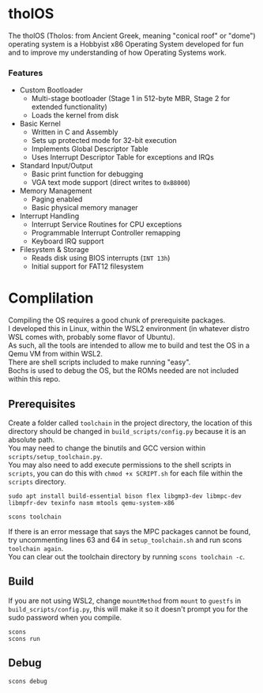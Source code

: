# tholOS
The tholOS (Tholos: from Ancient Greek, meaning "conical roof" or "dome") operating system is a Hobbyist x86 Operating System developed for fun and to improve my understanding of how Operating Systems work.  

### Features
* Custom Bootloader
    * Multi-stage bootloader (Stage 1 in 512-byte MBR, Stage 2 for extended functionality)
    * Loads the kernel from disk
* Basic Kernel
    * Written in C and Assembly
    * Sets up protected mode for 32-bit execution
    * Implements Global Descriptor Table
    * Uses Interrupt Descriptor Table for exceptions and IRQs
* Standard Input/Output
    * Basic print function for debugging
    * VGA text mode support (direct writes to `0xB8000`)
* Memory Management
    * Paging enabled
    * Basic physical memory manager
* Interrupt Handling
    * Interrupt Service Routines for CPU exceptions
    * Programmable Interrupt Controller remapping
    * Keyboard IRQ support
* Filesystem & Storage
    * Reads disk using BIOS interrupts (`INT 13h`)
    * Initial support for FAT12 filesystem

# Complilation
Compiling the OS requires a good chunk of prerequisite packages.  
I developed this in Linux, within the WSL2 environment (in whatever distro WSL comes with, probably some flavor of Ubuntu).  
As such, all the tools are intended to allow me to build and test the OS in a Qemu VM from within WSL2.  
There are shell scripts included to make running "easy".  
Bochs is used to debug the OS, but the ROMs needed are not included within this repo.

## Prerequisites
Create a folder called `toolchain` in the project directory, the location of this directory should be changed in `build_scripts/config.py` because it is an absolute path.  
You may need to change the binutils and GCC version within `scripts/setup_toolchain.py`.  
You may also need to add execute permissions to the shell scripts in `scripts`, you can do this with `chmod +x SCRIPT.sh` for each file within the `scripts` directory.  
```
sudo apt install build-essential bison flex libgmp3-dev libmpc-dev libmpfr-dev texinfo nasm mtools qemu-system-x86

scons toolchain
```
If there is an error message that says the MPC packages cannot be found, try uncommenting lines 63 and 64 in `setup_toolchain.sh` and run scons `toolchain again`.  
You can clear out the toolchain directory by running `scons toolchain -c`.  
## Build
If you are not using WSL2, change `mountMethod` from `mount` to `guestfs` in `build_scripts/config.py`, this will make it so it doesn't prompt you for the sudo password when you compile.    
```
scons
scons run
```

## Debug
```
scons debug
```